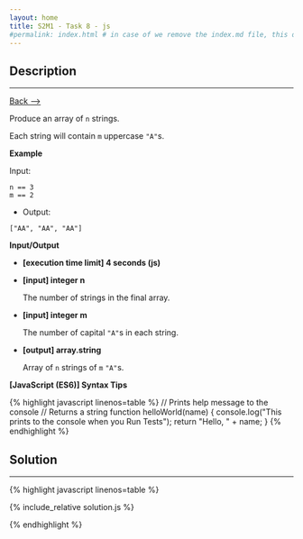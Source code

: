 ```yaml
---
layout: home
title: S2M1 - Task 8 - js
#permalink: index.html # in case of we remove the index.md file, this doc will be the index page
---
```


<div class="row">
<div class="columnStmt" markdown="1">

##  Description
------

[Back --> ](../README.md)

Produce an array of `n` strings.

Each string will contain `m` uppercase `"A"`s.

**Example**

Input:

```
n == 3
m == 2
```

-   Output:

```
["AA", "AA", "AA"]
```

**Input/Output**

* **[execution time limit] 4 seconds (js)**

* **[input] integer n**

    The number of strings in the final array.

* **[input] integer m**

    The number of capital `"A"`s in each string.

* **[output] array.string**

    Array of `n` strings of `m` `"A"`s.

**[JavaScript (ES6)] Syntax Tips**

{% highlight javascript linenos=table %}
// Prints help message to the console
// Returns a string
function helloWorld(name) {
    console.log("This prints to the console when you Run Tests");
    return "Hello, " + name;
}
{% endhighlight %}

</div>
<div class="columnSol" markdown="1">

## Solution
------

{% highlight javascript linenos=table %}

{% include_relative solution.js %}

{% endhighlight %}

</div>
</div>